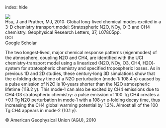index: hide

<div class="Citation">
    <div class="Citation-thumb CitationThumb-linked"  data-href="https://doi.org/10.1029/2009gl042243">
      <img src="https://static.claimspace.cloud/climate-study-static/refs/thumbs/11/Hsu_and_Prather_2010-thumb.png" />
    </div>

  <div class="Citation-body">
    <div class="Citation-text">Hsu, J and Prather, MJ, 2010: Global long-lived chemical modes excited in a 3-D chemistry transport model: Stratospheric N2O, NOy, O-3 and CH4 chemistry. <span class="Article-journal">Geophysical Research Letters, </span><span class="Article-volume">37, </span>L07805pp.</div>
    <div class="Citation-links">
      <div class="CitationLink" data-href="https://doi.org/10.1029/2009gl042243">
        <div class="CitationLink-icon CitationLink-Doi"></div>
        <div class="CitationLink-text">DOI</div>
      </div>
      <div class="CitationLink" data-href="https://scholar.google.com/scholar?q=10.1029/2009gl042243">
        <div class="CitationLink-icon CitationLink-Scholar"></div>
        <div class="CitationLink-text">Google Scholar</div>
      </div>
    </div>
  </div>
</div>

The two longest‐lived, major chemical response patterns (eigenmodes) of the atmosphere, coupling N2O and CH4, are identified with the UCI chemistry‐transport model using a linearized (N2O, NOy, O3, CH4, H2O)‐system for stratospheric chemistry and specified tropospheric losses. As in previous 1D and 2D studies, these century‐long 3D simulations show that the e‐folding decay time of a N2O perturbation (mode‐1: 108.4 y) caused by a pulse emission of N2O is 10‐years shorter than the N2O atmospheric lifetime (118.2 y). This mode‐1 can also be excited by CH4 emissions due to CH4‐O3 stratospheric chemistry: a pulse emission of 100 Tg CH4 creates a +0.1 Tg N2O perturbation in mode‐1 with a 108‐yr e‐folding decay time, thus increasing the CH4 global warming potential by 1.2%. Almost all of the 100 Tg CH4 appears in mode‐2 (10.1 y).

<div class="Citation-copy">
&copy; American Geophysical Union (AGU), 2010
</div>